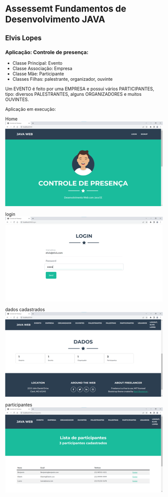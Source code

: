 # Assessemt Fundamentos de Desenvolvimento JAVA

## Elvis Lopes

### Aplicação: Controle de presença:

* Classe Principal: Evento
* Classe Associação: Empresa
* Classe Mãe: Participante
* Classes Filhas: palestrante, organizador, ouvinte

Um EVENTO é feito por uma EMPRESA e possui vários PARTICIPANTES, tipo: diversos PALESTRANTES, alguns ORGANIZADORES e muitos OUVINTES.

Aplicação em execução: 

Home
![img.png](img.png)

login
![img_1.png](img_1.png)

dados cadastrados
![img_2.png](img_2.png)

participantes
![img_4.png](img_4.png)
